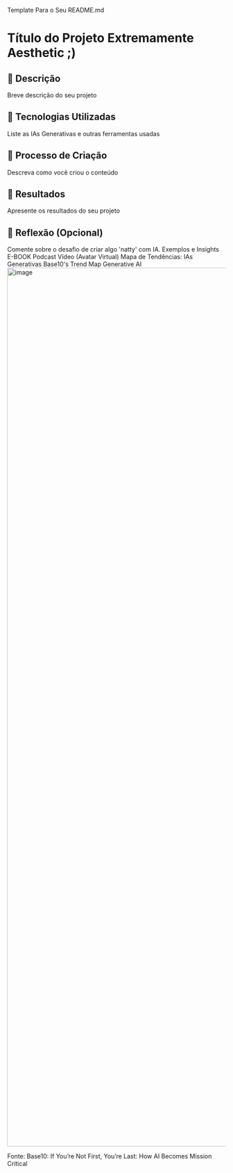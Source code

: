 Template Para o Seu README.md
# Título do Projeto Extremamente Aesthetic ;)

## 📒 Descrição
Breve descrição do seu projeto

## 🤖 Tecnologias Utilizadas
Liste as IAs Generativas e outras ferramentas usadas

## 🧐 Processo de Criação
Descreva como você criou o conteúdo

## 🚀 Resultados
Apresente os resultados do seu projeto

## 💭 Reflexão (Opcional)
Comente sobre o desafio de criar algo 'natty' com IA.
Exemplos e Insights
E-BOOK
Podcast
Vídeo (Avatar Virtual)
Mapa de Tendências: IAs Generativas
Base10's Trend Map Generative AI
<img width="1738" height="2023" alt="image" src="https://github.com/user-attachments/assets/e4edd2e4-f689-4686-8378-029eec417aa5" />


Fonte: Base10: If You’re Not First, You’re Last: How AI Becomes Mission Critical
